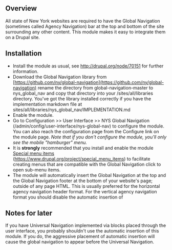 ## Overview ##
All state of New York websites are required to have the Global Navigation
 (sometimes called Agency Navigation) bar at the top and bottom of the site
 surrounding any other
 content.  This module makes it easy to integrate them on a Drupal site.

## Installation ##
- Install the module as usual, 
  see http://drupal.org/node/70151 for further information.
- Download the Global Navigation library from 
  [https://github.com/ny/global-navigation](https://github.com/ny/global-navigation)
  rename the directory from global-navigation-master to nys_global_nav and copy
  that directory into your /sites/all/libraries directory.  You've got the
  library installed correctly if you have the implementation markdown file at
  sites/all/libraries/nys_global_nav/IMPLEMENTATION.md
- Enable the module.
- Go to Configuration >> User Interface >> NYS Global Navigation
  (/admin/config/user-interface/nys-global-nav) to configure the module.
  You can also reach the configuration page from the Configure link on the
  module page.
  *Note that if you don't configure the module, you'll only see the mobile
  "hamburger" menu.*
- It is **strongly** recommended that you install and enable the module
  [Special menu items](https://www.drupal.org/project/special_menu_items)
  (https://www.drupal.org/project/special_menu_items) to facilitate creating
  menus that are compatible with the Global Navigation click to open sub-menu
  items.
- The module will automatically insert the Global Navigation at the top
  and the Global Navigation footer at the bottom of your website's page;
  outside of any page HTML.  This is usually preferred for the horizontal
  agency navigation header format.  For the vertical agency navigation format
  you should disable the automatic insertion of  

## Notes for later ##
If you have Universal Navigation implemented via blocks placed through the
user interface, you probably shouldn't use the automatic insertion of this
module.  If you do, the aggressive placement of automatic
insertion will cause the global navigation to appear before the Universal
Navigation.

